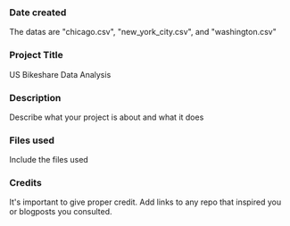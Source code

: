 ### Date created
The datas are "chicago.csv", "new_york_city.csv", and "washington.csv"

### Project Title
US Bikeshare Data Analysis

### Description
Describe what your project is about and what it does

### Files used
Include the files used

### Credits
It's important to give proper credit. Add links to any repo that inspired you or blogposts you consulted.

